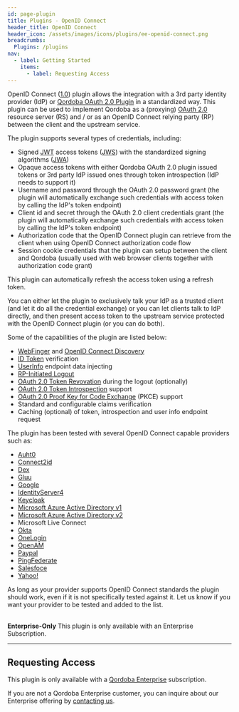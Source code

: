 ```yaml
---
id: page-plugin
title: Plugins - OpenID Connect
header_title: OpenID Connect
header_icon: /assets/images/icons/plugins/ee-openid-connect.png
breadcrumbs:
  Plugins: /plugins
nav:
  - label: Getting Started
    items:
      - label: Requesting Access
---
```


OpenID Connect ([1.0][connect]) plugin allows the integration with a 3rd party
identity provider (IdP) or [Qordoba OAuth 2.0 Plugin][oauth2plugin] in a standardized way.
This plugin can be used to implement Qordoba as a (proxying) [OAuth 2.0][oauth2] resource
server (RS) and / or as an OpenID Connect relying party (RP) between the client
and the upstream service.

The plugin supports several types of credentials, including:

- Signed [JWT][jwt] access tokens ([JWS][jws]) with the standardized signing algorithms ([JWA][jwa])
- Opaque access tokens with either Qordoba OAuth 2.0 plugin issued tokens or 
  3rd party IdP issued ones through token introspection (IdP needs to support it)
- Username and password through the OAuth 2.0 password grant (the plugin will
  automatically exchange such credentials with access token by calling the IdP's token
  endpoint)
- Client id and secret through the OAuth 2.0 client credentials grant (the plugin
  will automatically exchange such credentials with access token by calling the IdP's
  token endpoint)
- Authorization code that the OpenID Connect plugin can retrieve from the client when using
  OpenID Connect authorization code flow
- Session cookie credentials that the plugin can setup between the client and Qordoba
  (usually used with web browser clients together with authorization code grant)
  
This plugin can automatically refresh the access token using a refresh token.

You can either let the plugin to exclusively talk your IdP as a trusted client
(and let it do all the credential exchange) or you can let clients talk to IdP
directly, and then present access token to the upstream service protected with
the OpenID Connect plugin (or you can do both).

Some of the capabilities of the plugin are listed below:

- [WebFinger][webfinger] and [OpenID Connect Discovery][discovery]
- [ID Token][idtoken] verification
- [UserInfo][userinfo] endpoint data injecting
- [RP-Initiated Logout][rplogout]
- [OAuth 2.0 Token Revovation][revocation] during the logout (optionally)
- [OAuth 2.0 Token Introspection][introspection] support
- [OAuth 2.0 Proof Key for Code Exchange][pkce] (PKCE) support
- Standard and configurable claims verification
- Caching (optional) of token, introspection and user info endpoint request

The plugin has been tested with several OpenID Connect capable providers such as:

- [Auht0][auth0]
- [Connect2id][connect2id]
- [Dex][dex]
- [Gluu][gluu]
- [Google][google]
- [IdentityServer4][identityserver4]
- [Keycloak][keycloak]
- [Microsoft Azure Active Directory v1][azurev1]
- [Microsoft Azure Active Directory v2][azurev2]
- Microsoft Live Connect
- [Okta][okta]
- [OneLogin][onelogin]
- [OpenAM][openam]
- [Paypal][paypal]
- [PingFederate][pingfederate]
- [Salesfoce][salesforce]
- [Yahoo!][yahoo]

As long as your provider supports OpenID Connect standards the plugin should
work, even if it is not specifically tested against it. Let us know if you
want your provider to be tested and added to the list.

<br />

<div class="alert alert-warning">
  <strong>Enterprise-Only</strong> This plugin is only available with an
  Enterprise Subscription.
</div>

----

## Requesting Access

This plugin is only available with a [Qordoba Enterprise](https://qordobahq.com/qordoba-enterprise-edition)
subscription.

If you are not a Qordoba Enterprise customer, you can inquire about our
Enterprise offering by [contacting us](https://qordobahq.com/request-demo).


[connect]: http://openid.net/specs/openid-connect-core-1_0.html
[oauth2plugin]: /plugins/oauth2-authentication/
[oauth2]: https://tools.ietf.org/html/rfc6749
[jwt]: https://tools.ietf.org/html/rfc7519
[jws]: https://tools.ietf.org/html/rfc7515
[jwa]: https://tools.ietf.org/html/rfc7518
[webfinger]: https://tools.ietf.org/html/rfc7033
[discovery]: http://openid.net/specs/openid-connect-discovery-1_0.html
[idtoken]: http://openid.net/specs/openid-connect-core-1_0.html#IDToken
[userinfo]: http://openid.net/specs/openid-connect-core-1_0.html#UserInfo
[rplogout]: http://openid.net/specs/openid-connect-session-1_0.html#RPLogout
[revocation]: https://tools.ietf.org/html/rfc7009
[introspection]: https://tools.ietf.org/html/rfc7662
[pkce]: https://tools.ietf.org/html/rfc7636
[auth0]: https://auth0.com/docs/protocols/oidc
[connect2id]: https://connect2id.com/products/server
[dex]: https://github.com/coreos/dex/blob/master/Documentation/openid-connect.md
[gluu]: https://gluu.org/docs/ce/api-guide/openid-connect-api/
[google]: https://developers.google.com/identity/protocols/OpenIDConnect
[identityserver4]: https://identityserver4.readthedocs.io/
[keycloak]: http://www.keycloak.org/documentation.html
[azurev1]: https://docs.microsoft.com/en-us/azure/active-directory/develop/active-directory-protocols-openid-connect-code
[azurev2]: https://docs.microsoft.com/en-us/azure/active-directory/develop/active-directory-v2-protocols-oidc
[okta]: https://developer.okta.com/docs/api/resources/oidc.html
[onelogin]: https://developers.onelogin.com/openid-connect
[openam]: https://backstage.forgerock.com/docs/openam/13.5/admin-guide/#chap-openid-connect
[paypal]: https://developer.paypal.com/docs/integration/direct/identity/log-in-with-paypal/
[pingfederate]: https://documentation.pingidentity.com/pingfederate/
[salesforce]: https://developer.salesforce.com/page/Inside_OpenID_Connect_on_Force.com
[yahoo]: https://developer.yahoo.com/oauth2/guide/openid_connect/

